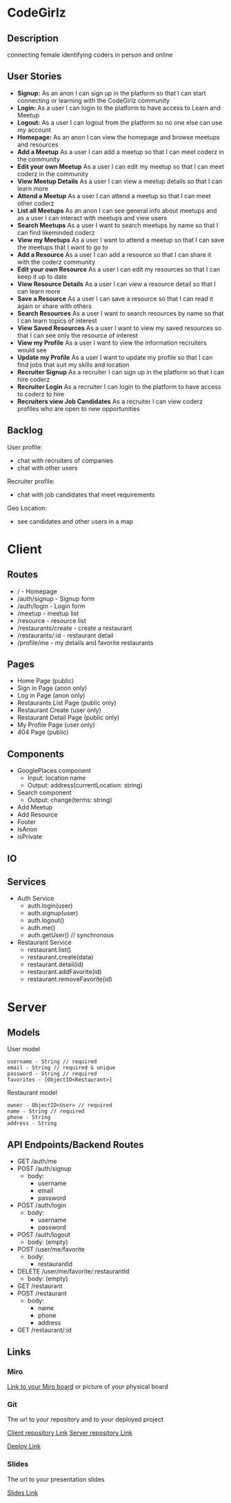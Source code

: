 # CodeGirlz

## Description

connecting female identifying coders
in person and online

## User Stories

- **Signup:** As an anon I can sign up in the platform so that I can start connecting or learning with the CodeGirlz community
- **Login:** As a user I can login to the platform to have access to Learn and Meetup
- **Logout:** As a user I can logout from the platform so no one else can use my account
- **Homepage:** As an anon I can view the homepage and browse meetups and resources
- **Add a Meetup** As a user I can add a meetup so that I can meet coderz in the community
- **Edit your own Meetup** As a user I can edit my meetup so that I can meet coderz in the community
- **View Meetup Details** As a user I can view a meetup details so that I can learn more
- **Attend a Meetup** As a user I can attend a meetup so that I can meet other coderz
- **List all Meetups** As an anon I can see general info about meetups and as a user I can interact with meetups and view users
- **Search Meetups** As a user I want to search meetups by name so that I can find likeminded coderz
- **View my Meetups** As a user I want to attend a meetup so that I can save the meetups that I want to go to
- **Add a Resource** As a user I can add a resource so that I can share it with the coderz community
- **Edit your own Resource** As a user I can edit my resources so that I can keep it up to date
- **View Resource Details** As a user I can view a resource detail so that I can learn more
- **Save a Resource** As a user I can save a resource so that I can read it again or share with others
- **Search Resources** As a user I want to search resources by name so that I can learn topics of interest
- **View Saved Resources** As a user I want to view my saved resources so that I can see only the resource of interest
- **View my Profile** As a user I want to view the information recruiters would see
- **Update my Profile** As a user I want to update my profile so that I can find jobs that suit my skills and location
- **Recruiter Signup** As a recruiter I can sign up in the platform so that I can hire coderz
- **Recruiter Login** As a recruiter I can login to the platform to have access to coderz to hire
- **Recruiters view Job Candidates** As a recruiter I can view coderz profiles who are open to new opportunities

## Backlog

User profile:

- chat with recruiters of companies 
- chat with other users

Recruiter profile:

- chat with job candidates that meet requirements

Geo Location:

- see candidates and other users in a map

# Client

## Routes

- / - Homepage
- /auth/signup - Signup form
- /auth/login - Login form
- /meetup - meetup list
- /resource - resource list
- /restaurants/create - create a restaurant
- /restaurants/:id - restaurant detail
- /profile/me - my details and favorite restaurants

## Pages

- Home Page (public)
- Sign in Page (anon only)
- Log in Page (anon only)
- Restaurants List Page (public only)
- Restaurant Create (user only)
- Restaurant Detail Page (public only)
- My Profile Page (user only)
- 404 Page (public)

## Components

- GooglePlaces component
  - Input: location name
  - Output: address(currentLocation: string)
- Search component
  - Output: change(terms: string)
- Add Meetup 
- Add Resource
- Footer 
- IsAnon
- isPrivate

## IO

## Services

- Auth Service
  - auth.login(user)
  - auth.signup(user)
  - auth.logout()
  - auth.me()
  - auth.getUser() // synchronous
- Restaurant Service
  - restaurant.list()
  - restaurant.create(data)
  - restaurant.detail(id)
  - restaurant.addFavorite(id)
  - restaurant.removeFavorite(id)

# Server

## Models

User model

```
username - String // required
email - String // required & unique
password - String // required
favorites - [ObjectID<Restaurant>]
```

Restaurant model

```
owner - ObjectID<User> // required
name - String // required
phone - String
address - String
```

## API Endpoints/Backend Routes

- GET /auth/me
- POST /auth/signup
  - body:
    - username
    - email
    - password
- POST /auth/login
  - body:
    - username
    - password
- POST /auth/logout
  - body: (empty)
- POST /user/me/favorite
  - body:
    - restaurantId
- DELETE /user/me/favorite/:restaurantId
  - body: (empty)
- GET /restaurant
- POST /restaurant
  - body:
    - name
    - phone
    - address
- GET /restaurant/:id

## Links

### Miro

[Link to your Miro board](https://miro.com/app/board/uXjVMc7IG7U=/?share_link_id=474114558931) or picture of your physical board

### Git

The url to your repository and to your deployed project

[Client repository Link](https://github.com/AzizaHalder/codegirlz-app-client)
[Server repository Link](https://github.com/AzizaHalder/codegirlz-app-server)

[Deploy Link](http://heroku.com)

### Slides

The url to your presentation slides

[Slides Link](http://slides.com)

